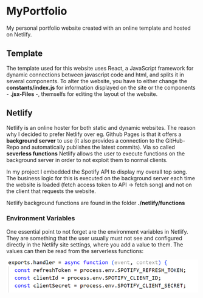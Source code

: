 # MyPortfolio
My personal portfolio website created with an online template and hosted on Netlify.

## Template
The template used for this website uses React, a JavaScript framework for dynamic connections between javascript code and html, and splits it in several components. To alter the website, you have to either change the **constants/index.js** for information displayed on the site or the components - **.jsx-Files** -, themselfs for editing the layout of the website.

## Netlify
Netlify is an online hoster for both static and dynamic websites. The reason why I decided to prefer Netlify over eg. Github Pages is that it offers a **background server** to use (it also provides a connection to the GitHub-Repo and automatically publishes the latest commits). Via so called **severless functions** Netlify allows the user to execute functions on the background server in order to not exploit them to normal clients.

In my project I embedded the Spotify API to display my overall top song. The business logic for this is executed on the background server each time the website is loaded (fetch access token to API -> fetch song) and not on the client that requests the website.

Netlify background functions are found in the folder **./netlify/functions**

### Environment Variables
One essential point to not forget are the environment variables in Netlify. They are something that the user usually must not see 
and configured directly in the Netlify site settings, where you add a value to them.
The values can then be read from the serverless functions:

![alt text](image.png)

